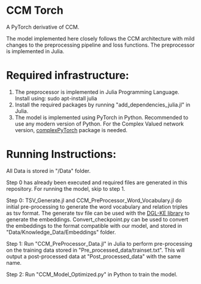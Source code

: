 # CCM Torch
A PyTorch derivative of CCM.

The model implemented here closely follows the CCM architecture with mild changes to the preprocessing pipeline and loss functions. The preprocessor is implemented in Julia.

# Required infrastructure:

1. The preprocessor is implemented in Julia Programming Language.
Install using: sudo apt-install julia
2. Install the required packages by running "add_dependencies_julia.jl" in Julia.
3. The model is implemented using PyTorch in Python. Recommended to use any modern version of Python. For the Complex Valued network version, [complexPyTorch](https://github.com/wavefrontshaping/complexPyTorch) package is needed.

# Running Instructions:

All Data is stored in "/Data" folder.

Step 0 has already been executed and required files are generated in this repository. For running the model, skip to step 1.

Step 0: TSV_Generate.jl and CCM_PreProcessor_Word_Vocabulary.jl do initial pre-processing to generate the word vocabulary and relation triples as tsv format. The generate tsv file can be used with the [DGL-KE library](https://github.com/awslabs/dgl-ke) to generate the embeddings. Convert_checkpoint.py can be used to convert the embeddings to the format compatible with our model, and stored in "Data/Knowledge_Data/Embeddings" folder.

Step 1: Run "CCM_PreProcessor_Data.jl" in Julia to perform pre-processing on the training data stored in "Pre_processed_data/trainset.txt". This will output a post-processed data at "Post_processed_data" with the same name.

Step 2: Run "CCM_Model_Optimized.py" in Python to train the model.
